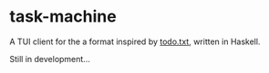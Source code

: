 # task-machine

A TUI client for the a format inspired by [todo.txt](https://github.com/todotxt/todo.txt), written in Haskell.

Still in development...

